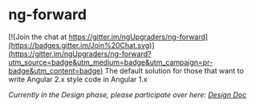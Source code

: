 # ng-forward

[![Join the chat at https://gitter.im/ngUpgraders/ng-forward](https://badges.gitter.im/Join%20Chat.svg)](https://gitter.im/ngUpgraders/ng-forward?utm_source=badge&utm_medium=badge&utm_campaign=pr-badge&utm_content=badge)
The default solution for those that want to write Angular 2.x style code in Angular 1.x

*Currently in the Design phase, please participate over here: [Design Doc](https://github.com/ngUpgraders/ng-forward/issues/1)*
